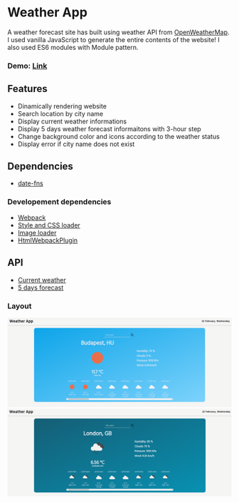 # **Weather App**

A weather forecast site has built using weather API from [OpenWeatherMap](https://openweathermap.org/). I used vanilla JavaScript to generate the entire contents of the website! I also used ES6 modules with Module pattern.

### Demo: [Link](https://ev0clu.github.io/weather-app/)

## Features

-   Dinamically rendering website
-   Search location by city name
-   Display current weather informations
-   Display 5 days weather forecast informaitons with 3-hour step
-   Change background color and icons according to the weather status
-   Display error if city name does not exist

## Dependencies

-   [date-fns](https://github.com/date-fns/date-fns)

### Developement dependencies

-   [Webpack](https://webpack.js.org/)
-   [Style and CSS loader](https://webpack.js.org/guides/asset-management/)
-   [Image loader](https://webpack.js.org/guides/asset-management/)
-   [HtmlWebpackPlugin](https://webpack.js.org/guides/output-management/)

## API

-   [Current weather](https://openweathermap.org/current)
-   [5 days forecast](https://openweathermap.org/forecast5)

### Layout

![layout1 picture](https://github.com/ev0clu/weather-app/blob/main/layout1.png?raw=true)
![layout2 picture](https://github.com/ev0clu/weather-app/blob/main/layout2.png?raw=true)

